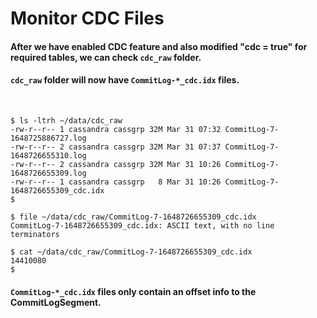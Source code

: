 # Monitor CDC Files

#### After we have enabled CDC feature and also modified "cdc = true" for required tables, we can check ` cdc_raw ` folder.
#### ` cdc_raw ` folder will now have ` CommitLog-*_cdc.idx ` files.

<br>

```
$ ls -ltrh ~/data/cdc_raw
-rw-r--r-- 1 cassandra cassgrp 32M Mar 31 07:32 CommitLog-7-1648725886727.log
-rw-r--r-- 2 cassandra cassgrp 32M Mar 31 07:37 CommitLog-7-1648726655310.log
-rw-r--r-- 2 cassandra cassgrp 32M Mar 31 10:26 CommitLog-7-1648726655309.log
-rw-r--r-- 1 cassandra cassgrp   8 Mar 31 10:26 CommitLog-7-1648726655309_cdc.idx
$
```

```
$ file ~/data/cdc_raw/CommitLog-7-1648726655309_cdc.idx
CommitLog-7-1648726655309_cdc.idx: ASCII text, with no line terminators
```

```
$ cat ~/data/cdc_raw/CommitLog-7-1648726655309_cdc.idx
14410080
$
```

#### ` CommitLog-*_cdc.idx ` files only contain an offset info to the CommitLogSegment.

